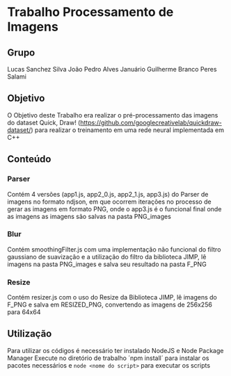 # Trabalho Processamento de Imagens

## Grupo
Lucas Sanchez Silva
João Pedro Alves Januário
Guilherme Branco Peres Salami

## Objetivo
O Objetivo deste Trabalho era realizar o pré-processamento das imagens do dataset Quick, Draw! (https://github.com/googlecreativelab/quickdraw-dataset/) para realizar o treinamento em uma rede neural implementada em C++

## Conteúdo
### Parser 
Contém 4 versões (app1.js, app2_0.js, app2_1.js, app3.js) do Parser de imagens no formato ndjson, em que ocorrem iterações no processo de gerar as imagens em formato PNG, onde o app3.js é o funcional final onde as imagens as imagens são salvas na pasta PNG_images

### Blur
Contém smoothingFilter.js com uma implementação não funcional do filtro gaussiano de suavização e a utilização do filtro da biblioteca JIMP, lê imagens na pasta PNG_images e salva seu resultado na pasta F_PNG

### Resize
Contém resizer.js com o uso do Resize da Biblioteca JIMP, lê imagens do F_PNG e salva em RESIZED_PNG, convertendo as imagens de 256x256 para 64x64

## Utilização
Para utilizar os códigos é necessário ter instalado NodeJS e Node Package Manager
Execute no diretório de trabalho ´npm install´ para instalar os pacotes necessários e `node <nome do script>` para executar os scripts
